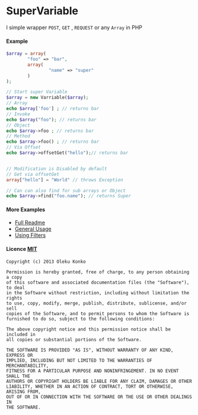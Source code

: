 SuperVariable
=============

I simple wrapper `POST`, `GET` , `REQUEST` or any `Array` in PHP

#### Example 

```PHP
$array = array(
		"foo" => "bar",
		array(
				"name" => "super"
		)
);

// Start super Variable
$array = new Varriable($array);
// Array
echo $array['foo'] ; // returns bar
// Invoke
echo $array("foo"); // returns bar
// Object
echo $array->foo ; // returns bar
// Method
echo $array->foo() ; // returns bar
// Via Offset
echo $array->offsetGet("hello");// returns bar


// Modification is Disabled by default
// Get via offsetGet
array["hello"] = "World" // throws Exception

// Can can also find for sub arrays or Object
echo $array->find("foo.name"); // returns Super


```	


#### More Examples
- [Full Readme](docs/README.md)
- [General Usage](docs/USAGE_GENERAL.md)
- [Using Filters](docs/USAGE_FILTER.md)

#### Licence [MIT](http://opensource.org/licenses/MIT)

	Copyright (c) 2013 Oleku Konko
	
	Permission is hereby granted, free of charge, to any person obtaining a copy
	of this software and associated documentation files (the "Software"), to deal
	in the Software without restriction, including without limitation the rights
	to use, copy, modify, merge, publish, distribute, sublicense, and/or sell
	copies of the Software, and to permit persons to whom the Software is
	furnished to do so, subject to the following conditions:
	
	The above copyright notice and this permission notice shall be included in
	all copies or substantial portions of the Software.
	
	THE SOFTWARE IS PROVIDED "AS IS", WITHOUT WARRANTY OF ANY KIND, EXPRESS OR
	IMPLIED, INCLUDING BUT NOT LIMITED TO THE WARRANTIES OF MERCHANTABILITY,
	FITNESS FOR A PARTICULAR PURPOSE AND NONINFRINGEMENT. IN NO EVENT SHALL THE
	AUTHORS OR COPYRIGHT HOLDERS BE LIABLE FOR ANY CLAIM, DAMAGES OR OTHER
	LIABILITY, WHETHER IN AN ACTION OF CONTRACT, TORT OR OTHERWISE, ARISING FROM,
	OUT OF OR IN CONNECTION WITH THE SOFTWARE OR THE USE OR OTHER DEALINGS IN
	THE SOFTWARE.
	 




	
	
